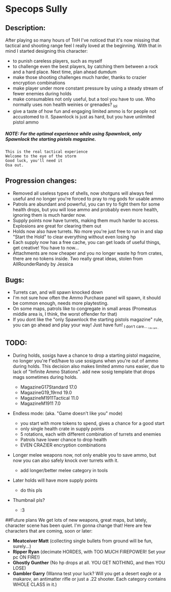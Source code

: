 # Specops Sully

## Description:
After playing so many hours of TnH I've noticed that it's now missing that tactical and shooting range feel I really loved at the beginning.
With that in mind I started designing this character:
 - to punish careless players, such as myself
 - to challenge even the best players, by catching them between a rock and a hard place. Next time, plan ahead dumdum
 - make those shooting challenges much harder, thanks to crazier encryption combinations
 - make player under more constant pressure by using a steady stream of fewer enemies during holds
 - make consumables not only useful, but a tool you have to use. Who normally uses non health weinies or grenades? <sub>lol<sub> 
 - give a taste of how fun and engaging limited ammo is for people not accustomed to it. Spawnlock is just as hard, but you have unlimited pistol ammo
 
##### NOTE: For the optimal experience while using Spawnlock, only Spawnlock the starting pistols magazine.
 
```
This is the real tactical experience
Welcome to the eye of the storm
Good luck, you'll need it
Osa out.
```

## Progression changes:
- Removed all useless types of shells, now shotguns will always feel useful and no longer you're forced to pray to rng gods for usable ammo
- Patrols are abundant and powerful, you can try to fight them for some health drops, but you will lose ammo and probably even more health, ignoring them is much harder now.
- Supply points now have turrets, making them much harder to access. Explosions are great for clearing them out
- Holds now also have turrets. No more you're just free to run in and slap "Start the Hold" to clear everything without even losing hp
- Each supply now has a free cache, you can get loads of useful things, get creative! You have to now...
- Attachments are now cheaper and you no longer waste hp from crates, there are no tokens inside. Two really great ideas, stolen from AllRounderRandy by Jessica

## Bugs:
 - Turrets can, and will spawn knocked down
 - I'm not sure how often the Ammo Purchase panel will spawn, it should be common enough, needs more playtesting.
 - On some maps, patrols like to congregate in small areas (Promeatus middle area is, I think, the worst offender for that)
 - If you dont like the "only Spawnlock the starting pistols magazine" rule, you can go ahead and play your way! Just have fun! <sub>I don't care... <sub> <sub><sup>I do care...<sub><sup>

## TODO:
- During holds, sosigs have a chance to drop a starting pistol magazine, no longer you're f'ed/have to use sosiguns when you're out of ammo during holds. This decision also makes limited ammo runs easier, due to lack of "Infinite Ammo Stations".
add new sosig template that drops mags sometimes during holds.
    - MagazineG17Standard 17.0
    - MagazineG19_19rnd 19.0
    - MagazineM1911Tactical 11.0
    - MagazineM1911 7.0

- Endless mode:     (aka. "Game doesn't like you" mode)
    - you start with more tokens to spend, gives a chance for a good start
    - only single health crate in supply points
    - 5 rotations, each with different combination of turrets and enemies
    - Patrols have lower chance to drop health
    - EVEN CRAZIER encryption combinations

- Longer melee weapons now, not only enable you to save ammo, but now you can also safely knock over turrets with it.
    - add longer/better melee category in tools

- Later holds will have more supply points
    - do this pls
    
- Thumbnail pls?
    - :3

##Future plans
We get lots of new weapons, great maps, but lately, character scene has been quiet. I'm gonna change that! Here are few characters that are coming, soon or later:
- **Meatceiver Matt** (collecting single bullets from ground will be fun, surely...)
- **Ripper Ryan** (decimate HORDES, with TOO MUCH FIREPOWER! Set your pc ON FIRE!)
- **Ghostly Gunther** (No hp drops at all. YOU GET NOTHING, and then YOU LOSE)
- **Gambler Garry** (Wanna test your luck? Will you get a desert eagle or a makarov, an antimatter rifle or just a .22 shooter. Each category contains WHOLE CLASS in it.)